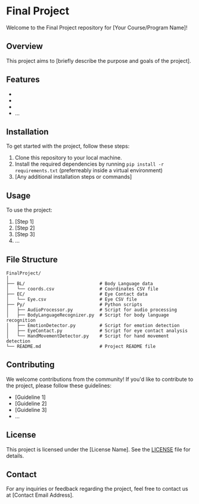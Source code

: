 # Final Project

Welcome to the Final Project repository for [Your Course/Program Name]!

## Overview

This project aims to [briefly describe the purpose and goals of the project].

## Features

- [Feature 1]: [Description]
- [Feature 2]: [Description]
- [Feature 3]: [Description]
- ...

## Installation

To get started with the project, follow these steps:

1. Clone this repository to your local machine.
2. Install the required dependencies by running `pip install -r requirements.txt` (preferreably inside a virtual environment)
3. [Any additional installation steps or commands]

## Usage

To use the project:

1. [Step 1]
2. [Step 2]
3. [Step 3]
4. ...

## File Structure

```
FinalProject/
│
├── BL/                            # Body Language data
│   └── coords.csv                 # Coordinates CSV file
├── EC/                            # Eye Contact data
│   └── Eye.csv                    # Eye CSV file
├── Py/                            # Python scripts
│   ├── AudioProcessor.py          # Script for audio processing
│   ├── BodyLanguageRecognizer.py  # Script for body language recognition
│   ├── EmotionDetector.py         # Script for emotion detection
│   ├── EyeContact.py              # Script for eye contact analysis
│   └── HandMovementDetector.py    # Script for hand movement detection
└── README.md                      # Project README file
```

## Contributing

We welcome contributions from the community! If you'd like to contribute to the project, please follow these guidelines:
- [Guideline 1]
- [Guideline 2]
- [Guideline 3]
- ...

## License

This project is licensed under the [License Name]. See the [LICENSE](LICENSE) file for details.

## Contact

For any inquiries or feedback regarding the project, feel free to contact us at [Contact Email Address].
